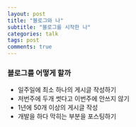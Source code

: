 ```yaml
---
layout: post
title: "블로그와 나"
subtitle: "블로그를 시작한 나"
categories: talk
tags: post
comments: true
---
```


### 블로그를 어떻게 할까

- 일주일에 최소 하나의 게시글 작성하기
- 저번주에 두개 썻다고 이번주에 안쓰지 않기
- 1년에 50개 이상의 게시글 작성
- 개발을 하다 막히는 부분을 포스팅하기